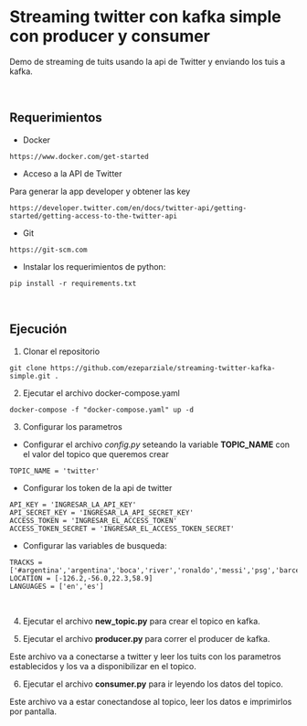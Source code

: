 # Streaming twitter con kafka simple con producer y consumer

Demo de streaming de tuits usando la api de Twitter y enviando los tuis a kafka.

&nbsp;

## Requerimientos

* Docker

```
https://www.docker.com/get-started
```

* Acceso a la API de Twitter

Para generar la app developer y obtener las key

```url
https://developer.twitter.com/en/docs/twitter-api/getting-started/getting-access-to-the-twitter-api
```


* Git

```url
https://git-scm.com
```

* Instalar los requerimientos de python:
```
pip install -r requirements.txt
```

&nbsp;

## Ejecución

1. Clonar el repositorio

```
git clone https://github.com/ezeparziale/streaming-twitter-kafka-simple.git .
```

2. Ejecutar el archivo docker-compose.yaml

```
docker-compose -f "docker-compose.yaml" up -d
```

3. Configurar los parametros
   
* Configurar el archivo *config.py* seteando la variable **TOPIC_NAME** con el valor del topico que queremos crear
```
TOPIC_NAME = 'twitter'
```

* Configurar los token de la api de twitter
```
API_KEY = 'INGRESAR_LA_API_KEY'
API_SECRET_KEY = 'INGRESAR_LA_API_SECRET_KEY'
ACCESS_TOKEN = 'INGRESAR_EL_ACCESS_TOKEN'
ACCESS_TOKEN_SECRET = 'INGRESAR_EL_ACCESS_TOKEN_SECRET'
```

* Configurar las variables de busqueda:
```
TRACKS = ['#argentina','argentina','boca','river','ronaldo','messi','psg','barcelona','manchesterd']
LOCATION = [-126.2,-56.0,22.3,58.9]
LANGUAGES = ['en','es']
```

&nbsp;

4. Ejecutar el archivo **new_topic.py** para crear el topico en kafka.
   
5. Ejecutar el archivo **producer.py** para correr el producer de kafka.
   
Este archivo va a conectarse a twitter y leer los tuits con los parametros establecidos y los va a disponibilizar en el topico.

6. Ejecutar el archivo **consumer.py** para ir leyendo los datos del topico.

Este archivo va a estar conectandose al topico, leer los datos e imprimirlos por pantalla.